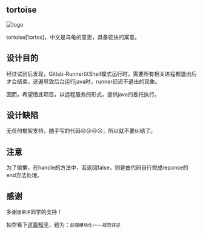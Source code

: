 ## tortoise

![logo](logo.png)

tortoise[ˈtɔrtəs]，中文是乌龟的意思，具备驼扶的寓意。

## 设计目的

经过试验后发现，Gitlab-Runner以Shell模式运行时，需要所有相关进程都退出后才会结束。这遍导致后台运行java时，runner迟迟不退出的现象。

因而，希望借此项目，以远程服务的形式，提供java的委托执行。

## 设计缺陷

无任何框架支持，随手写的代码😢😢😢😢，所以就不要纠结了。

## 注意

为了偷懒，在handle的方法中，若返回false，则是由代码自行完成reponse的end方法处理。

## 感谢

多谢`唐荣洋`同学的支持！

抽空看下[这篇知乎](https://zhuanlan.zhihu.com/p/41568986)，题为：`前端模块化一——规范详述`